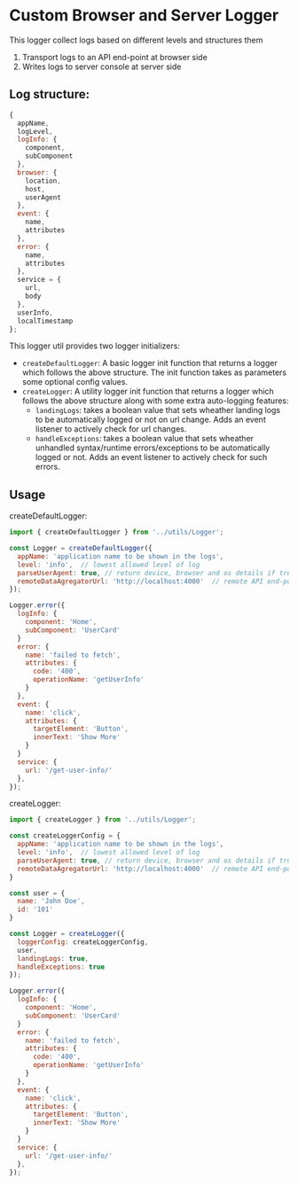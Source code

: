 
# Custom Browser and Server Logger 

This logger collect logs based on different levels and structures them

1. Transport logs to an API end-point at browser side 
2. Writes logs to server console at server side

## Log structure:
```javascript
{
  appName,
  logLevel,
  logInfo: {
    component,
    subComponent
  },
  browser: {
    location,
    host,
    userAgent
  },
  event: {
    name,
    attributes
  },
  error: {
    name,
    attributes
  },
  service = {
    url,
    body
  },
  userInfo,
  localTimestamp
};
```

This logger util provides two logger initializers:
- `createDefaultLogger`: A basic logger init function that returns a logger which follows the above structure. The init function takes as parameters some optional config values.
- `createLogger`: A utility logger init function that returns a logger which follows the above structure along with some extra auto-logging features:
  - `landingLogs`: takes a boolean value that sets wheather landing logs to be automatically logged or not on url change. Adds an event listener to actively check for url changes.
  - `handleExceptions`: takes a boolean value that sets wheather unhandled syntax/runtime errors/exceptions to be automatically logged or not. Adds an event listener to actively check for such errors.      

## Usage 

createDefaultLogger:
```javascript
import { createDefaultLogger } from '../utils/Logger';

const Logger = createDefaultLogger({
  appName: 'application name to be shown in the logs',
  level: 'info',  // lowest allowed level of log
  parseUserAgent: true, // return device, browser and os details if true; returns user-agent string if false
  remoteDataAgregatorUrl: 'http://localhost:4000'  // remote API end-point to post the logs 
});

Logger.error({ 
  logInfo: {
    component: 'Home',
    subComponent: 'UserCard'
  }
  error: {
    name: 'failed to fetch',
    attributes: {
      code: '400',
      operationName: 'getUserInfo'
    }
  },
  event: {
    name: 'click',
    attributes: {
      targetElement: 'Button',
      innerText: 'Show More'
    }
  }
  service: {
    url: '/get-user-info/'
  },
});
```

createLogger:
```javascript
import { createLogger } from '../utils/Logger';

const createLoggerConfig = {
  appName: 'application name to be shown in the logs',
  level: 'info',  // lowest allowed level of log
  parseUserAgent: true, // return device, browser and os details if true; returns user-agent string if false
  remoteDataAgregatorUrl: 'http://localhost:4000'  // remote API end-point to post the logs 
}

const user = {
  name: 'John Doe',
  id: '101'
}

const Logger = createLogger({
  loggerConfig: createLoggerConfig,
  user,
  landingLogs: true,
  handleExceptions: true
});

Logger.error({ 
  logInfo: {
    component: 'Home',
    subComponent: 'UserCard'
  }
  error: {
    name: 'failed to fetch',
    attributes: {
      code: '400',
      operationName: 'getUserInfo'
    }
  },
  event: {
    name: 'click',
    attributes: {
      targetElement: 'Button',
      innerText: 'Show More'
    }
  }
  service: {
    url: '/get-user-info/'
  },
});
```
